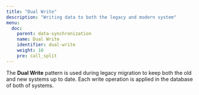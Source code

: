 ```yaml
---
title: "Dual Write"
description: "Writing data to both the legacy and modern system"
menu:
  doc:
    parent: data-synchronization
    name: Dual Write
    identifier: dual-write
    weight: 10
    pre: call_split
---
```


The **Dual Write** pattern is used during legacy migration to keep both the old and new systems up to date. Each write operation is applied in the database of both of systems.
